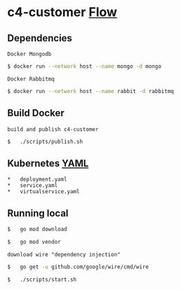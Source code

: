 # c4-customer [Flow](https://github.com/FernandoCagale/c4-kustomize)

## Dependencies

`Docker Mongodb`

```sh
$ docker run --network host --name mongo -d mongo
```

`Docker Rabbitmq`

```sh
$ docker run --network host --name rabbit -d rabbitmq
```

## Build Docker

`build and publish c4-customer`

```sh
$   ./scripts/publish.sh
```

## Kubernetes [YAML](https://github.com/FernandoCagale/c4-kustomize/tree/master/c4-customer/base)

    *   deployment.yaml
    *   service.yaml
    *   virtualservice.yaml

## Running local

```sh
$   go mod download
```

```sh
$   go mod vendor
```

`download wire "dependency injection"`

```sh
$   go get -u github.com/google/wire/cmd/wire
```

```sh
$   ./scripts/start.sh
```